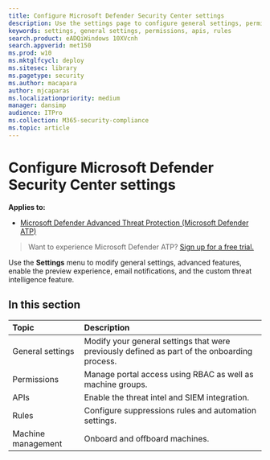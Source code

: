 ```yaml
---
title: Configure Microsoft Defender Security Center settings
description: Use the settings page to configure general settings, permissions, apis, and rules.
keywords: settings, general settings, permissions, apis, rules
search.product: eADQiWindows 10XVcnh
search.appverid: met150
ms.prod: w10
ms.mktglfcycl: deploy
ms.sitesec: library
ms.pagetype: security
ms.author: macapara
author: mjcaparas
ms.localizationpriority: medium
manager: dansimp
audience: ITPro
ms.collection: M365-security-compliance 
ms.topic: article
---
```


# Configure Microsoft Defender Security Center settings

**Applies to:**
- [Microsoft Defender Advanced Threat Protection (Microsoft Defender ATP)](https://go.microsoft.com/fwlink/p/?linkid=2069559)

>Want to experience Microsoft Defender ATP? [Sign up for a free trial.](https://www.microsoft.com/microsoft-365/windows/microsoft-defender-atp?ocid=docs-wdatp-prefsettings-abovefoldlink)

Use the **Settings** menu to modify general settings, advanced features, enable the preview experience, email notifications, and the custom threat intelligence feature.

## In this section

Topic | Description
:---|:---
General settings | Modify your general settings that were previously defined as part of the onboarding process.
Permissions | Manage portal access using RBAC as well as machine groups.
APIs | Enable the threat intel and SIEM integration.
Rules | Configure suppressions rules and automation settings.
Machine management | Onboard and offboard machines.
